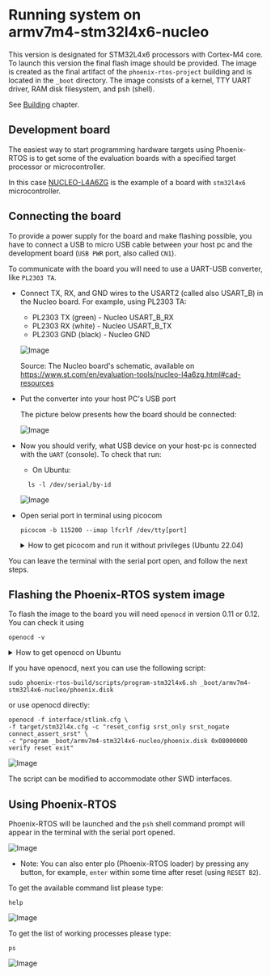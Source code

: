 # Running system on <nobr>armv7m4-stm32l4x6-nucleo</nobr>

This version is designated for STM32L4x6 processors with Cortex-M4 core. To launch this version the final flash image
should be provided. The image is created as the final artifact of the `phoenix-rtos-project` building and is located in
the `_boot` directory. The image consists of a kernel, TTY UART driver, RAM disk filesystem, and psh (shell).

See [Building](../building/index.md) chapter.

## Development board

The easiest way to start programming hardware targets using Phoenix-RTOS is to get some of the evaluation boards with a
specified target processor or microcontroller.

In this case [NUCLEO-L4A6ZG](https://www.st.com/en/evaluation-tools/nucleo-l4a6zg.html#overview) is the example of a
board with `stm32l4x6` microcontroller.

## Connecting the board

To provide a power supply for the board and make flashing possible, you have to connect a USB to micro USB cable between
your host pc and the development board (`USB PWR` port, also called `CN1`).

To communicate with the board you will need to use a UART-USB converter, like `PL2303 TA`.

- Connect TX, RX, and GND wires to the USART2 (called also USART_B) in the Nucleo board.
  For example, using PL2303 TA:
  - PL2303 TX (green) - Nucleo USART_B_RX
  - PL2303 RX (white) - Nucleo USART_B_TX
  - PL2303 GND (black) - Nucleo GND

  ![Image](../_static/images/quickstart/nucleo-pinout.png)

  Source: The Nucleo board's schematic, available on
  <https://www.st.com/en/evaluation-tools/nucleo-l4a6zg.html#cad-resources>

- Put the converter into your host PC's USB port

  The picture below presents how the board should be connected:

  ![Image](../_static/images/quickstart/stm32l4x6-connections.png)

- Now you should verify, what USB device on your host-pc is connected with the `UART` (console). To check that run:

  - On Ubuntu:

  ```console
    ls -l /dev/serial/by-id
  ```

  ![Image](../_static/images/quickstart/stm32l4x6-ls.png)

- Open serial port in terminal using picocom

  ```console
  picocom -b 115200 --imap lfcrlf /dev/tty[port]
  ```

  <details>
  <summary>How to get picocom and run it without privileges (Ubuntu 22.04)</summary>

  ```console
  sudo apt update && \
  sudo apt install -y picocom
  ```

  To use picocom without sudo privileges run this command and then restart:

  ```console
  sudo usermod -a -G tty <yourname>
  ```

  </details>

You can leave the terminal with the serial port open, and follow the next steps.

## Flashing the Phoenix-RTOS system image

To flash the image to the board you will need `openocd` in version 0.11 or 0.12. You can check it using

```console
openocd -v
```

  <details>
  <summary>How to get openocd on Ubuntu</summary>

To install from the default repositoriy:

- use `apt`

  ```console
  sudo apt install -y openocd
  ```

- check if the version is correct

  ```console
  openocd -v
  ```

If you encounter errors install manually from sources (v0.12.0):

- download, build and install `openocd-0.12.0-1` from sources

  ```console
  wget -O- https://launchpad.net/ubuntu/+archive/primary/+sourcefiles/openocd/0.12.0-1build2/openocd_0.12.0.orig.tar.bz2 | \
  sudo tar xjvf - -C /usr/local/src && \
  cd /usr/local/src/openocd-0.12.0 && \
  sudo apt install -y pkg-config \
  libusb-1.0-0-dev && \
  ./configure --enable-stlink && \
  make && \
  sudo make install
  ```

- check if the version is correct

  ```console
  openocd -v
  ```

  ![Image](../_static/images/quickstart/openocd-version.png)

  </details>

If you have openocd, next you can use the following script:

```console
sudo phoenix-rtos-build/scripts/program-stm32l4x6.sh _boot/armv7m4-stm32l4x6-nucleo/phoenix.disk
```

or use openocd directly:

```console
openocd -f interface/stlink.cfg \
-f target/stm32l4x.cfg -c "reset_config srst_only srst_nogate connect_assert_srst" \
-c "program _boot/armv7m4-stm32l4x6-nucleo/phoenix.disk 0x08000000 verify reset exit"
```

![Image](../_static/images/quickstart/stm32l4x6-openocd.png)

The script can be modified to accommodate other SWD interfaces.

## Using Phoenix-RTOS

Phoenix-RTOS will be launched and the `psh` shell command prompt will appear in the terminal with the serial port
opened.

![Image](../_static/images/quickstart/stm32l4x6-start.png)

- Note: You can also enter plo (Phoenix-RTOS loader) by pressing any button, for example, `enter` within some time after
reset (using `RESET B2`).

To get the available command list please type:

```console
help
```

![Image](../_static/images/quickstart/stm32l4x6-help.png)

To get the list of working processes please type:

```console
ps
```

![Image](../_static/images/quickstart/stm32l4x6-ps.png)

